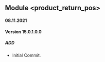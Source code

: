 ## Module <product_return_pos>

#### 08.11.2021
#### Version 15.0.1.0.0
##### ADD
- Initial Commit.


